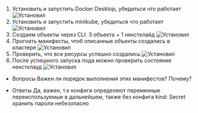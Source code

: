 1. Установить и запустить Docker Desktop, убедиться что работает
![Установил](/resources/docker.png)
2.  Установить и запустить  minikube, убедиться что работает
![Установил](/resources/minikube.png)
3. Создаем объекты через CLI. 3 объекта + 1 некстклайд
![Установил](/resources/created.png)
4. Прогнать манифесты, чтоб описанные объекты создались в кластере
![Установил](/resources/run.png)
5. Проверить, что все ресурсы успешно создались
![Установил](/resources/getall.png)
6. После успешного запуска пода можно проверить состояние некстклауд
![Установил](/resources/installed.png)

- Вопросы
Важен ли порядок выполнения этих манифестов? Почему?

- Ответы 
Да, важен, т.к конфиги определяют переменные переиспользуемые в дальнейшем, также без конфига kind: Secret хранить пароли небезопасно 